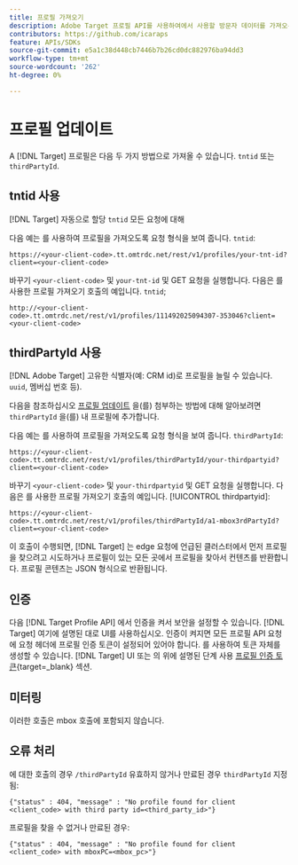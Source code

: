 ```yaml
---
title: 프로필 가져오기
description: Adobe Target 프로필 API를 사용하여에서 사용할 방문자 데이터를 가져오는 방법에 대해 알아봅니다 [!DNL Target].
contributors: https://github.com/icaraps
feature: APIs/SDKs
source-git-commit: e5a1c38d448cb7446b7b26cd0dc882976ba94dd3
workflow-type: tm+mt
source-wordcount: '262'
ht-degree: 0%

---
```


# 프로필 업데이트

A [!DNL Target] 프로필은 다음 두 가지 방법으로 가져올 수 있습니다. `tntid` 또는 `thirdPartyId`.

## tntid 사용

[!DNL Target] 자동으로 할당 `tntid` 모든 요청에 대해

다음 예는 를 사용하여 프로필을 가져오도록 요청 형식을 보여 줍니다. `tntid`:

```
https://<your-client-code>.tt.omtrdc.net/rest/v1/profiles/your-tnt-id?client=<your-client-code>
```

바꾸기 `<your-client-code>` 및 `your-tnt-id` 및 GET 요청을 실행합니다. 다음은 를 사용한 프로필 가져오기 호출의 예입니다. `tntid`;

```
http://<your-client-code>.tt.omtrdc.net/rest/v1/profiles/111492025094307-353046?client=<your-client-code>
```

## thirdPartyId 사용

[!DNL Adobe Target] 고유한 식별자(예: CRM id)로 프로필을 늘릴 수 있습니다. `uuid`, 멤버십 번호 등).

다음을 참조하십시오 [프로필 업데이트](/help/dev/administer/profile-api/profile-api-overview.md) 을(를) 첨부하는 방법에 대해 알아보려면 `thirdPartyId` 을(를) 내 프로필에 추가합니다.

다음 예는 를 사용하여 프로필을 가져오도록 요청 형식을 보여 줍니다. `thirdPartyId`:

```
https://<your-client-code>.tt.omtrdc.net/rest/v1/profiles/thirdPartyId/your-thirdpartyid?client=<your-client-code>
```

바꾸기 `<your-client-code>` 및 `your-thirdpartyid` 및 GET 요청을 실행합니다. 다음은 를 사용한 프로필 가져오기 호출의 예입니다. [!UICONTROL thirdpartyid]:

```
https://<your-client-code>.tt.omtrdc.net/rest/v1/profiles/thirdPartyId/a1-mbox3rdPartyId?client=<your-client-code>
```

이 호출이 수행되면, [!DNL Target] 는 edge 요청에 언급된 클러스터에서 먼저 프로필을 찾으려고 시도하거나 프로필이 있는 모든 곳에서 프로필을 찾아서 컨텐츠를 반환합니다. 프로필 콘텐츠는 JSON 형식으로 반환됩니다.

## 인증

다음 [!DNL Target Profile API] 에서 인증을 켜서 보안을 설정할 수 있습니다. [!DNL Target] 여기에 설명된 대로 UI를 사용하십시오. 인증이 켜지면 모든 프로필 API 요청에 요청 헤더에 프로필 인증 토큰이 설정되어 있어야 합니다. 를 사용하여 토큰 자체를 생성할 수 있습니다. [!DNL Target] UI 또는 의 위에 설명된 단계 사용 [프로필 인증 토큰](https://developers.adobetarget.com/api/#authentication-tokens){target=_blank} 섹션.

## 미터링

이러한 호출은 mbox 호출에 포함되지 않습니다.

## 오류 처리

에 대한 호출의 경우 `/thirdPartyId` 유효하지 않거나 만료된 경우 `thirdPartyId` 지정됨:

```
{"status" : 404, "message" : "No profile found for client <client_code> with third party id=<third_party_id>"}
```

프로필을 찾을 수 없거나 만료된 경우:

```
{"status" : 404, "message" : "No profile found for client <client_code> with mboxPC=<mbox_pc>"}
```
